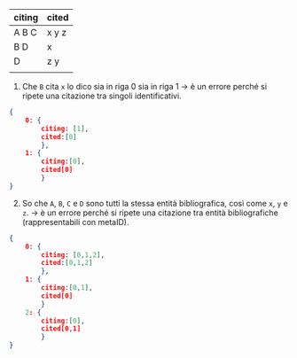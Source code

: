 
|citing                 |cited                                                                                                                                      |
|-----------------------|-------------------------------------------------------------------------------------------------------------------------------------------|
|A B C                  |x y z                                                                                                                                      |
|B D                    |x                                                                                                                                          |
|D                      |z y                                                                                                                                        |
|                       |                                                                                                                                           |


1. Che `B` cita `x` lo dico sia in riga 0 sia in riga 1 → è un errore perché si ripete una citazione tra singoli identificativi.
```json
{
	0: {
		citing: [1],
		cited:[0]
		},
	1: {
		citing:[0], 
		cited[0]
		}
}
```

2. So che `A`, `B`, `C` e `D` sono tutti la stessa entità bibliografica, così come `x`, `y` e `z`. → è un errore perché si ripete una citazione tra entità bibliografiche (rappresentabili con metaID).
```json
{
	0: {
		citing: [0,1,2],
		cited:[0,1,2]
		},
	1: {
		citing:[0,1], 
		cited[0]
		}
	2: {
		citing:[0], 
		cited[0,1]
		}
}
```

